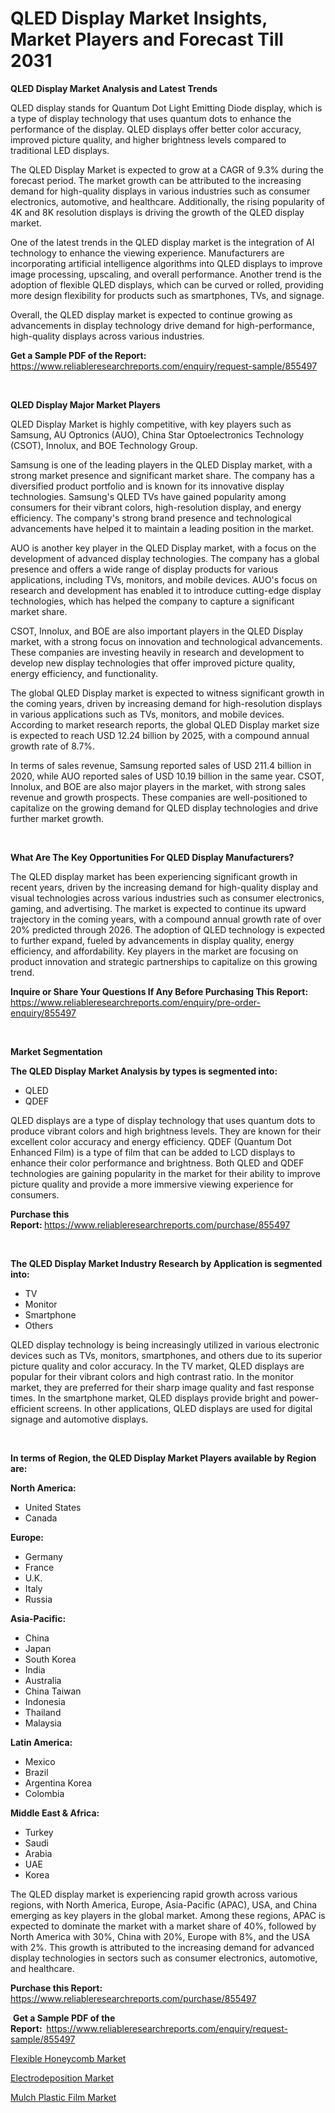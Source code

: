 <p><h1>QLED Display Market Insights, Market Players and Forecast Till 2031</h1></p><p><strong>QLED Display Market Analysis and Latest Trends</strong></p>
<p><p>QLED display stands for Quantum Dot Light Emitting Diode display, which is a type of display technology that uses quantum dots to enhance the performance of the display. QLED displays offer better color accuracy, improved picture quality, and higher brightness levels compared to traditional LED displays.</p><p>The QLED Display Market is expected to grow at a CAGR of 9.3% during the forecast period. The market growth can be attributed to the increasing demand for high-quality displays in various industries such as consumer electronics, automotive, and healthcare. Additionally, the rising popularity of 4K and 8K resolution displays is driving the growth of the QLED display market.</p><p>One of the latest trends in the QLED display market is the integration of AI technology to enhance the viewing experience. Manufacturers are incorporating artificial intelligence algorithms into QLED displays to improve image processing, upscaling, and overall performance. Another trend is the adoption of flexible QLED displays, which can be curved or rolled, providing more design flexibility for products such as smartphones, TVs, and signage.</p><p>Overall, the QLED display market is expected to continue growing as advancements in display technology drive demand for high-performance, high-quality displays across various industries.</p></p>
<p><strong>Get a Sample PDF of the Report:&nbsp;</strong> <a href="https://www.reliableresearchreports.com/enquiry/request-sample/855497">https://www.reliableresearchreports.com/enquiry/request-sample/855497</a></p>
<p>&nbsp;</p>
<p><strong>QLED Display Major Market Players</strong></p>
<p><p>QLED Display Market is highly competitive, with key players such as Samsung, AU Optronics (AUO), China Star Optoelectronics Technology (CSOT), Innolux, and BOE Technology Group. </p><p>Samsung is one of the leading players in the QLED Display market, with a strong market presence and significant market share. The company has a diversified product portfolio and is known for its innovative display technologies. Samsung's QLED TVs have gained popularity among consumers for their vibrant colors, high-resolution display, and energy efficiency. The company's strong brand presence and technological advancements have helped it to maintain a leading position in the market.</p><p>AUO is another key player in the QLED Display market, with a focus on the development of advanced display technologies. The company has a global presence and offers a wide range of display products for various applications, including TVs, monitors, and mobile devices. AUO's focus on research and development has enabled it to introduce cutting-edge display technologies, which has helped the company to capture a significant market share.</p><p>CSOT, Innolux, and BOE are also important players in the QLED Display market, with a strong focus on innovation and technological advancements. These companies are investing heavily in research and development to develop new display technologies that offer improved picture quality, energy efficiency, and functionality. </p><p>The global QLED Display market is expected to witness significant growth in the coming years, driven by increasing demand for high-resolution displays in various applications such as TVs, monitors, and mobile devices. According to market research reports, the global QLED Display market size is expected to reach USD 12.24 billion by 2025, with a compound annual growth rate of 8.7%.</p><p>In terms of sales revenue, Samsung reported sales of USD 211.4 billion in 2020, while AUO reported sales of USD 10.19 billion in the same year. CSOT, Innolux, and BOE are also major players in the market, with strong sales revenue and growth prospects. These companies are well-positioned to capitalize on the growing demand for QLED display technologies and drive further market growth.</p></p>
<p>&nbsp;</p>
<p><strong>What Are The Key Opportunities For QLED Display Manufacturers?</strong></p>
<p><p>The QLED display market has been experiencing significant growth in recent years, driven by the increasing demand for high-quality display and visual technologies across various industries such as consumer electronics, gaming, and advertising. The market is expected to continue its upward trajectory in the coming years, with a compound annual growth rate of over 20% predicted through 2026. The adoption of QLED technology is expected to further expand, fueled by advancements in display quality, energy efficiency, and affordability. Key players in the market are focusing on product innovation and strategic partnerships to capitalize on this growing trend.</p></p>
<p><strong>Inquire or Share Your Questions If Any Before Purchasing This Report:</strong> <a href="https://www.reliableresearchreports.com/enquiry/pre-order-enquiry/855497">https://www.reliableresearchreports.com/enquiry/pre-order-enquiry/855497</a></p>
<p>&nbsp;</p>
<p><strong>Market Segmentation</strong></p>
<p><strong>The QLED Display Market Analysis by types is segmented into:</strong></p>
<p><ul><li>QLED</li><li>QDEF</li></ul></p>
<p><p>QLED displays are a type of display technology that uses quantum dots to produce vibrant colors and high brightness levels. They are known for their excellent color accuracy and energy efficiency. QDEF (Quantum Dot Enhanced Film) is a type of film that can be added to LCD displays to enhance their color performance and brightness. Both QLED and QDEF technologies are gaining popularity in the market for their ability to improve picture quality and provide a more immersive viewing experience for consumers.</p></p>
<p><strong>Purchase this Report:&nbsp;</strong><a href="https://www.reliableresearchreports.com/purchase/855497">https://www.reliableresearchreports.com/purchase/855497</a></p>
<p>&nbsp;</p>
<p><strong>The QLED Display Market Industry Research by Application is segmented into:</strong></p>
<p><ul><li>TV</li><li>Monitor</li><li>Smartphone</li><li>Others</li></ul></p>
<p><p>QLED display technology is being increasingly utilized in various electronic devices such as TVs, monitors, smartphones, and others due to its superior picture quality and color accuracy. In the TV market, QLED displays are popular for their vibrant colors and high contrast ratio. In the monitor market, they are preferred for their sharp image quality and fast response times. In the smartphone market, QLED displays provide bright and power-efficient screens. In other applications, QLED displays are used for digital signage and automotive displays.</p></p>
<p>&nbsp;</p>
<p><strong>In terms of Region, the QLED Display Market Players available by Region are:</strong></p>
<p>
    <p> <strong> North America: </strong>
        <ul>
            <li>United States</li>
            <li>Canada</li>
        </ul>
        </p> 
    <p> <strong> Europe: </strong>
        <ul>
            <li>Germany</li>
            <li>France</li>
            <li>U.K.</li>
            <li>Italy</li>
            <li>Russia</li>
        </ul>
        </p> 
    <p> <strong> Asia-Pacific: </strong>
        <ul>
            <li>China</li>
            <li>Japan</li>
            <li>South Korea</li>
            <li>India</li>
            <li>Australia</li>
            <li>China Taiwan</li>
            <li>Indonesia</li>
            <li>Thailand</li>
            <li>Malaysia</li>
        </ul>
        </p> 
    <p> <strong> Latin America: </strong>
        <ul>
            <li>Mexico</li>
            <li>Brazil</li>
            <li>Argentina Korea</li>
            <li>Colombia</li>
        </ul>
        </p> 
    <p> <strong> Middle East & Africa: </strong>
        <ul>
            <li>Turkey</li>
            <li>Saudi</li>
            <li>Arabia</li>
            <li>UAE</li>
            <li>Korea</li>
        </ul>
    </p>
    </p>
<p><p>The QLED display market is experiencing rapid growth across various regions, with North America, Europe, Asia-Pacific (APAC), USA, and China emerging as key players in the global market. Among these regions, APAC is expected to dominate the market with a market share of 40%, followed by North America with 30%, China with 20%, Europe with 8%, and the USA with 2%. This growth is attributed to the increasing demand for advanced display technologies in sectors such as consumer electronics, automotive, and healthcare.</p></p>
<p><strong>Purchase this Report: </strong><a href="https://www.reliableresearchreports.com/purchase/855497">https://www.reliableresearchreports.com/purchase/855497</a></p>
<p>&nbsp;<strong>Get a Sample PDF of the Report:&nbsp;&nbsp;</strong><a href="https://www.reliableresearchreports.com/enquiry/request-sample/855497">https://www.reliableresearchreports.com/enquiry/request-sample/855497</a></p>
<p><strong></strong></p>
<p><p><a href="https://pretty-mail-caf.notion.site/Flexible-Honeycomb-Market-Centers-on-Aspects-such-as-Market-Growth-Market-Share-Market-Opportunity-6da769aca6bf48c0a08a62c28c464acd">Flexible Honeycomb Market</a></p><p><a href="https://chivalrous-flock-a86.notion.site/Electrodeposition-Market-Challenges-Opportunities-and-Growth-Drivers-and-Major-Market-Players-for-2e81faf18fb8405db351c577eb9cc194">Electrodeposition Market</a></p><p><a href="https://faithful-glue-af3.notion.site/Mulch-Plastic-Film-Market-Provides-a-Comprehensive-Analysis-Including-a-Macro-Overview-of-the-Market-d585d7282f524fd1b43546ec373bf417">Mulch Plastic Film Market</a></p></p>